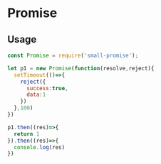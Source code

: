 # Promise
## Usage

~~~ javascript
const Promise = require('small-promise');
~~~

~~~ javascript
let p1 = new Promise(function(resolve,reject){
  setTimeout(()=>{
    reject({
      success:true,
      data:1
    })
  },100)
})

p1.then((res)=>{
  return 1
}).then((res)=>{
  console.log(res)
})
~~~
